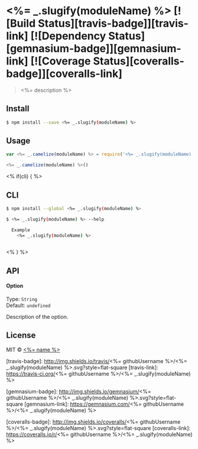 # <%= _.slugify(moduleName) %> [![Build Status][travis-badge]][travis-link] [![Dependency Status][gemnasium-badge]][gemnasium-link] [![Coverage Status][coveralls-badge]][coveralls-link]
> <%= description %>

## Install

```sh
$ npm install --save <%= _.slugify(moduleName) %>
```


## Usage

```js
var <%= _.camelize(moduleName) %> = require('<%= _.slugify(moduleName) %>');

<%= _.camelize(moduleName) %>()

```

<% if(cli) { %>
## CLI

```sh
$ npm install --global <%= _.slugify(moduleName) %>
```

```sh
$ <%= _.slugify(moduleName) %> --help

  Example
    <%= _.slugify(moduleName) %>
    
```
<% } %>

## API

#### Option

Type: `String`  
Default: `undefined`

Description of the option.


## License

MIT © [<%= name %>](<%= website %>)

[travis-badge]: http://img.shields.io/travis/<%= githubUsername %>/<%= _.slugify(moduleName) %>.svg?style=flat-square
[travis-link]: https://travis-ci.org/<%= githubUsername %>/<%= _.slugify(moduleName) %>

[gemnasium-badge]: http://img.shields.io/gemnasium/<%= githubUsername %>/<%= _.slugify(moduleName) %>.svg?style=flat-square
[gemnasium-link]: https://gemnasium.com/<%= githubUsername %>/<%= _.slugify(moduleName) %>

[coveralls-badge]: http://img.shields.io/coveralls/<%= githubUsername %>/<%= _.slugify(moduleName) %>.svg?style=flat-square
[coveralls-link]: https://coveralls.io/r/<%= githubUsername %>/<%= _.slugify(moduleName) %>
